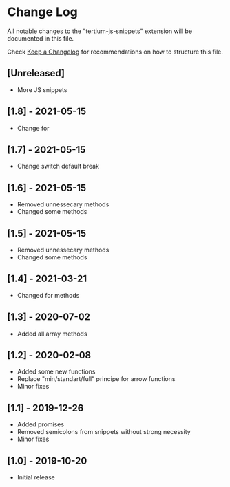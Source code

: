 # Change Log

All notable changes to the "tertium-js-snippets" extension will be documented in this file.

Check [Keep a Changelog](http://keepachangelog.com/) for recommendations on how to structure this file.

## [Unreleased]

- More JS snippets

## [1.8] - 2021-05-15

- Change for

## [1.7] - 2021-05-15

- Change switch default break

## [1.6] - 2021-05-15

- Removed unnessecary methods
- Changed some methods

## [1.5] - 2021-05-15

- Removed unnessecary methods
- Changed some methods

## [1.4] - 2021-03-21

- Changed for methods

## [1.3] - 2020-07-02

- Added all array methods

## [1.2] - 2020-02-08

- Added some new functions
- Replace "min/standart/full" principe for arrow functions
- Minor fixes

## [1.1] - 2019-12-26

- Added promises
- Removed semicolons from snippets without strong necessity
- Minor fixes

## [1.0] - 2019-10-20

- Initial release
